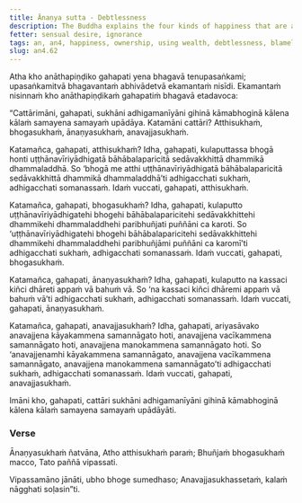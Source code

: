 ```yaml
---
title: Ānaṇya sutta - Debtlessness
description: The Buddha explains the four kinds of happiness that are attainable by a lay person who enjoys sensual pleasures.
fetter: sensual desire, ignorance
tags: an, an4, happiness, ownership, using wealth, debtlessness, blamelessness, debt, blame, wisdom, insight, bodily conduct, verbal conduct, mental conduct, sensual desire
slug: an4.62
---
```


Atha kho anāthapiṇḍiko gahapati yena bhagavā tenupasaṅkami; upasaṅkamitvā bhagavantaṁ abhivādetvā ekamantaṁ nisīdi. Ekamantaṁ nisinnaṁ kho anāthapiṇḍikaṁ gahapatiṁ bhagavā etadavoca:

“Cattārimāni, gahapati, sukhāni adhigamanīyāni gihinā kāmabhoginā kālena kālaṁ samayena samayaṁ upādāya. Katamāni cattāri? Atthisukhaṁ, bhogasukhaṁ, ānaṇyasukhaṁ, anavajjasukhaṁ.

Katamañca, gahapati, atthisukhaṁ? Idha, gahapati, kulaputtassa bhogā honti uṭṭhānavīriyādhigatā bāhābalaparicitā sedāvakkhittā dhammikā dhammaladdhā. So ‘bhogā me atthi uṭṭhānavīriyādhigatā bāhābalaparicitā sedāvakkhittā dhammikā dhammaladdhā’ti adhigacchati sukhaṁ, adhigacchati somanassaṁ. Idaṁ vuccati, gahapati, atthisukhaṁ.

Katamañca, gahapati, bhogasukhaṁ? Idha, gahapati, kulaputto uṭṭhānavīriyādhigatehi bhogehi bāhābalaparicitehi sedāvakkhittehi dhammikehi dhammaladdhehi paribhuñjati puññāni ca karoti. So ‘uṭṭhānavīriyādhigatehi bhogehi bāhābalaparicitehi sedāvakkhittehi dhammikehi dhammaladdhehi paribhuñjāmi puññāni ca karomī’ti adhigacchati sukhaṁ, adhigacchati somanassaṁ. Idaṁ vuccati, gahapati, bhogasukhaṁ.

Katamañca, gahapati, ānaṇyasukhaṁ? Idha, gahapati, kulaputto na kassaci kiñci dhāreti appaṁ vā bahuṁ vā. So ‘na kassaci kiñci dhāremi appaṁ vā bahuṁ vā’ti adhigacchati sukhaṁ, adhigacchati somanassaṁ. Idaṁ vuccati, gahapati, ānaṇyasukhaṁ.

Katamañca, gahapati, anavajjasukhaṁ? Idha, gahapati, ariyasāvako anavajjena kāyakammena samannāgato hoti, anavajjena vacīkammena samannāgato hoti, anavajjena manokammena samannāgato hoti. So ‘anavajjenamhi kāyakammena samannāgato, anavajjena vacīkammena samannāgato, anavajjena manokammena samannāgato’ti adhigacchati sukhaṁ, adhigacchati somanassaṁ. Idaṁ vuccati, gahapati, anavajjasukhaṁ.

Imāni kho, gahapati, cattāri sukhāni adhigamanīyāni gihinā kāmabhoginā kālena kālaṁ samayena samayaṁ upādāyāti.

### Verse

Ānaṇyasukhaṁ ñatvāna,
Atho atthisukhaṁ paraṁ;
Bhuñjaṁ bhogasukhaṁ macco,
Tato paññā vipassati.

Vipassamāno jānāti,
ubho bhoge sumedhaso;
Anavajjasukhassetaṁ,
kalaṁ nāgghati soḷasin”ti.
